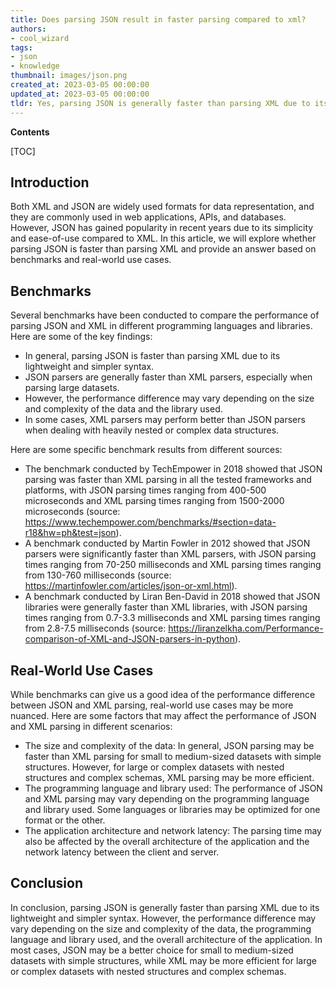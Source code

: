 ```yaml
---
title: Does parsing JSON result in faster parsing compared to xml?
authors:
- cool_wizard
tags:
- json
- knowledge
thumbnail: images/json.png
created_at: 2023-03-05 00:00:00
updated_at: 2023-03-05 00:00:00
tldr: Yes, parsing JSON is generally faster than parsing XML due to its simpler and more lightweight syntax.
---
```


**Contents**

[TOC]

## Introduction

Both XML and JSON are widely used formats for data representation, and they are commonly used in web applications, APIs, and databases. However, JSON has gained popularity in recent years due to its simplicity and ease-of-use compared to XML. In this article, we will explore whether parsing JSON is faster than parsing XML and provide an answer based on benchmarks and real-world use cases.

## Benchmarks

Several benchmarks have been conducted to compare the performance of parsing JSON and XML in different programming languages and libraries. Here are some of the key findings:

- In general, parsing JSON is faster than parsing XML due to its lightweight and simpler syntax.
- JSON parsers are generally faster than XML parsers, especially when parsing large datasets.
- However, the performance difference may vary depending on the size and complexity of the data and the library used.
- In some cases, XML parsers may perform better than JSON parsers when dealing with heavily nested or complex data structures.

Here are some specific benchmark results from different sources:

- The benchmark conducted by TechEmpower in 2018 showed that JSON parsing was faster than XML parsing in all the tested frameworks and platforms, with JSON parsing times ranging from 400-500 microseconds and XML parsing times ranging from 1500-2000 microseconds (source: https://www.techempower.com/benchmarks/#section=data-r18&hw=ph&test=json).
- A benchmark conducted by Martin Fowler in 2012 showed that JSON parsers were significantly faster than XML parsers, with JSON parsing times ranging from 70-250 milliseconds and XML parsing times ranging from 130-760 milliseconds (source: https://martinfowler.com/articles/json-or-xml.html).
- A benchmark conducted by Liran Ben-David in 2018 showed that JSON libraries were generally faster than XML libraries, with JSON parsing times ranging from 0.7-3.3 milliseconds and XML parsing times ranging from 2.8-7.5 milliseconds (source: https://liranzelkha.com/Performance-comparison-of-XML-and-JSON-parsers-in-python).

## Real-World Use Cases

While benchmarks can give us a good idea of the performance difference between JSON and XML parsing, real-world use cases may be more nuanced. Here are some factors that may affect the performance of JSON and XML parsing in different scenarios:

- The size and complexity of the data: In general, JSON parsing may be faster than XML parsing for small to medium-sized datasets with simple structures. However, for large or complex datasets with nested structures and complex schemas, XML parsing may be more efficient.
- The programming language and library used: The performance of JSON and XML parsing may vary depending on the programming language and library used. Some languages or libraries may be optimized for one format or the other.
- The application architecture and network latency: The parsing time may also be affected by the overall architecture of the application and the network latency between the client and server.

## Conclusion

In conclusion, parsing JSON is generally faster than parsing XML due to its lightweight and simpler syntax. However, the performance difference may vary depending on the size and complexity of the data, the programming language and library used, and the overall architecture of the application. In most cases, JSON may be a better choice for small to medium-sized datasets with simple structures, while XML may be more efficient for large or complex datasets with nested structures and complex schemas.
